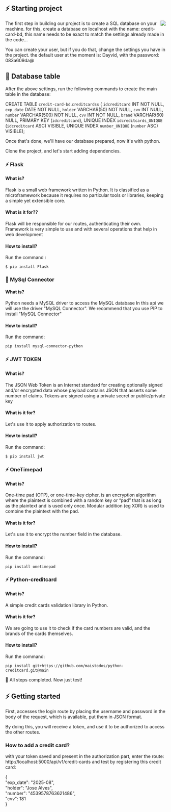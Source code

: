 ## ⚡ Starting project

<p align="center">
  <img style="float: right;" src="https://media.istockphoto.com/id/1203763961/photo/stacked-credit-cards.jpg?s=612x612&w=0&k=20&c=bEEGZwG120WKDClhmltyAtP0kPMzNir49P4JO3pcies=" />
</p>

The first step in building our project is to create a SQL database on your machine. for this, create a database on localhost with the name: credit-card-bd, this name needs to be exact to match the settings already made in the code...


You can create your user, but if you do that, change the settings you have in the project. the default user at the moment is: Dayvid, with the password: 083a609da@

## 🚧 Database table

After the above settings, run the following commands to create the main table in the database:

CREATE TABLE `credit-card-bd`.`creditcardss` (
  `idcreditcard` INT NOT NULL,
  `exp_date` DATE NOT NULL,
  `holder` VARCHAR(50) NOT NULL,
  `cvv` INT NULL,
  `number` VARCHAR(500) NOT NULL,
  `cvv` INT NOT NULL,
  `brand` VARCHAR(60) NULL,
  PRIMARY KEY (`idcreditcard`),
  UNIQUE INDEX `idcreditcards_UNIQUE` (`idcreditcard` ASC) VISIBLE,
  UNIQUE INDEX `number_UNIQUE` (`number` ASC) VISIBLE);
  
  
  
  
Once that's done, we'll have our database prepared, now it's with python.

Clone the project, and let's start adding dependencies.

### ⚡ Flask

#### What is?

Flask is a small web framework written in Python. It is classified as a microframework because it requires no particular tools or libraries, keeping a simple yet extensible core.

#### What is it for??

Flask will be responsible for our routes, authenticating their own. Framework is very simple to use and with several operations that help in web development

#### How to install?

Run the command :

```
$ pip install Flask

```



### 🦋 MySql Connector

#### What is?

Python needs a MySQL driver to access the MySQL database
In this api we will use the driver "MySQL Connector".
We recommend that you use PIP to install "MySQL Connector"

#### How to install?

Run the command:

```
pip install mysql-connector-python
```


### ⚡ JWT TOKEN

#### What is?

The JSON Web Token is an Internet standard for creating optionally signed and/or encrypted data whose payload contains JSON that asserts some number of claims. Tokens are signed using a private secret or public/private key

#### What is it for?

Let's use it to apply authorization to routes.

#### How to install?

Run the command:

```
$ pip install jwt

```



### ⚡ OneTimepad

#### What is?

One-time pad (OTP), or one-time-key cipher, is an encryption algorithm where the plaintext is combined with a random key or “pad” that is as long as the plaintext and is used only once. Modular addition (eg XOR) is used to combine the plaintext with the pad.

#### What is it for?

Let's use it to encrypt the number field in the database.


#### How to install?

Run the command:

```
pip install onetimepad
```


### ⚡ Python-creditcard


#### What is?

A simple credit cards validation library in Python.


#### What is it for?

We are going to use it to check if the card numbers are valid, and the brands of the cards themselves.

#### How to install?

Run the command:

```
pip install git+https://github.com/maistodos/python-creditcard.git@main
```




🦋  All steps completed. Now just test!


## ⚡ Getting started


First, accesses the login route by placing the username and password in the body of the request, which is available, put them in JSON format.

By doing this, you will receive a token, and use it to be authorized to access the other routes.



### How to add a credit card?
with your token saved and present in the authorization part, enter the route:
http://localhost:5000/api/v1/credit-cards
and test by registering this credit card:


{       <br/> 
     "exp_date": "2025-08",         <br/> 
     "holder": "Jose Alves",          <br/> 
     "number": "4539578763621486",    <br/> 
     "cvv": 181           <br/> 
}    

